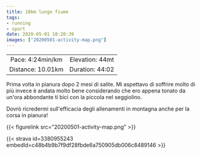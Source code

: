 ```yaml
---
title: 10km lungo fiume
tags:
- running
- sport
date: 2020-05-01 18:20:39
images: ["20200501-activity-map.png"]
---
```

| | |
| :-: | :-: |
| Pace: 4:24min/km | Elevation: 44mt |
| Distance: 10.01km | Duration: 44:02 |



Prima volta in pianura dopo 2 mesi di salite. Mi aspettavo di soffrire molto di più invece è andata molto bene considerando che ero appena tonato da un'ora abbondante ti bici con la piccola nel seggiolino.

Dovrò ricredermi sull'efficacia degli allenamenti in montagna anche per la corsa in pianura!



{{< figurelink src="20200501-activity-map.png" >}}


{{< strava id=3380955243 embedId=c48b4b9b7f9df28fbde6a750905db006c8489146 >}}
